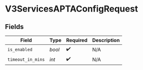 # V3ServicesAPTAConfigRequest


## Fields

| Field              | Type               | Required           | Description        |
| ------------------ | ------------------ | ------------------ | ------------------ |
| `is_enabled`       | *bool*             | :heavy_check_mark: | N/A                |
| `timeout_in_mins`  | *int*              | :heavy_check_mark: | N/A                |